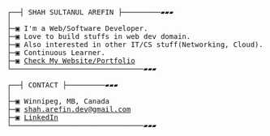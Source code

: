 <pre>
┌──┤ SHAH SULTANUL AREFIN ├─────────▰▰▰
│
├─▣ I'm a Web/Software Developer. 
├─▣ Love to build stuffs in web dev domain.
├─▣ Also interested in other IT/CS stuff(Networking, Cloud).
├─▣ Continuous Learner.
├─▣ <a href="https://tanweer-dot-dev.vercel.app" target="_blank">Check My Website/Portfolio</a>
└───────────────────────────────▰▰▰

┌──┤ CONTACT ├─────────▰▰▰
│
├─▣ Winnipeg, MB, Canada
├─▣ <a href="mailto:shah.arefin.dev@gmail.com">shah.arefin.dev@gmail.com</a>
├─▣ <a href="https://www.linkedin.com/in/shahsarefin" target="_blank">LinkedIn</a>
└───────────────────────────────▰▰▰

</pre>
